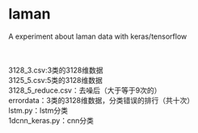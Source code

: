 # laman
A experiment about laman data with keras/tensorflow<br/>

<br/>
<br/>
3128_3.csv:3类的3128维数据<br/>
3125_5.csv:5类的3128维数据<br/>
3128_5_reduce.csv：去噪后（大于等于9次的）<br/>
errordata：3类的3128维数据，分类错误的排行（共十次）<br/>
lstm.py：lstm分类<br/>
1dcnn_keras.py：cnn分类<br/>

